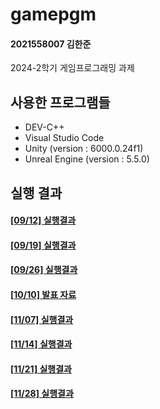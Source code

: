 # gamepgm
#### 2021558007 김한준
2024-2학기 게임프로그래밍 과제

## 사용한 프로그램들
- DEV-C++
- Visual Studio Code
- Unity (version : 6000.0.24f1)
- Unreal Engine (version : 5.5.0)

## 실행 결과
#### [[09/12] 실행결과](https://github.com/G0guMa/gamepgm/blob/main/0912/readme.md)
#### [[09/19] 실행결과](https://github.com/G0guMa/gamepgm/blob/main/0919/readme.md)
#### [[09/26] 실행결과](https://github.com/G0guMa/gamepgm/blob/main/0926/readme.md)
#### [[10/10] 발표 자료](https://github.com/G0guMa/gamepgm/blob/main/REPORT_1)
#### [[11/07] 실행결과](https://github.com/G0guMa/gamepgm/blob/main/1107/readme.md)
#### [[11/14] 실행결과](https://github.com/G0guMa/gamepgm/blob/main/1114/readme.md)
#### [[11/21] 실행결과](https://github.com/G0guMa/gamepgm/blob/main/1121/readme.md)
#### [[11/28] 실행결과](https://github.com/G0guMa/gamepgm/blob/main/1128/readme.md)
